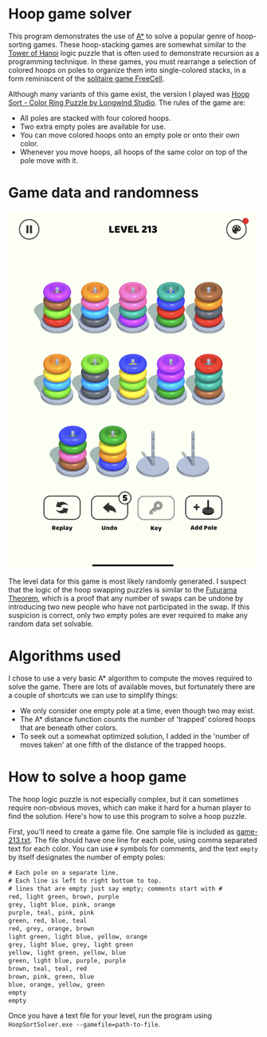 # Hoop game solver

This program demonstrates the use of [A*](https://en.wikipedia.org/wiki/A*_search_algorithm) to solve a popular genre of hoop-sorting games.
These hoop-stacking games are somewhat similar to the [Tower of Hanoi](https://en.wikipedia.org/wiki/Tower_of_Hanoi) logic puzzle that is
often used to demonstrate recursion as a programming technique.  In these games, you must rearrange a selection of colored hoops on poles
to organize them into single-colored stacks, in a form reminiscent of the [solitaire game FreeCell](https://en.wikipedia.org/wiki/FreeCell).

Although many variants of this game exist, the version I played was [Hoop Sort - Color Ring Puzzle by Longwind Studio](https://apps.apple.com/in/app/hoop-sort-color-ring-puzzle/id1615927837). 
The rules of the game are:
* All poles are stacked with four colored hoops.
* Two extra empty poles are available for use.
* You can move colored hoops onto an empty pole or onto their own color.
* Whenever you move hoops, all hoops of the same color on top of the pole move with it.

# Game data and randomness
<img src="hoop-sort-screenshot.png" width="500">

The level data for this game is most likely randomly generated.  I suspect that the logic of the hoop swapping puzzles is similar to the
[Futurama Theorem](https://en.wiktionary.org/wiki/Futurama_theorem), which is a proof that any number of swaps can be undone by introducing
two new people who have not participated in the swap.  If this suspicion is correct, only two empty poles are ever required to make any
random data set solvable.

# Algorithms used

I chose to use a very basic A* algorithm to compute the moves required to solve the game.  There are lots of available moves, but fortunately
there are a couple of shortcuts we can use to simplify things:
* We only consider one empty pole at a time, even though two may exist.
* The A* distance function counts the number of 'trapped' colored hoops that are beneath other colors.
* To seek out a somewhat optimized solution, I added in the 'number of moves taken' at one fifth of the distance of the trapped hoops.

# How to solve a hoop game

The hoop logic puzzle is not especially complex, but it can sometimes require non-obvious moves, which can make it hard for a human player
to find the solution.  Here's how to use this program to solve a hoop puzzle.

First, you'll need to create a game file.  One sample file is included as [game-213.txt](game-213.txt).  The file should have one line for
each pole, using comma separated text for each color.  You can use `#` symbols for comments, and the text `empty` by itself designates
the number of empty poles:

```csv
# Each pole on a separate line.
# Each line is left to right bottom to top.
# lines that are empty just say empty; comments start with #
red, light green, brown, purple
grey, light blue, pink, orange
purple, teal, pink, pink
green, red, blue, teal
red, grey, orange, brown
light green, light blue, yellow, orange
grey, light blue, grey, light green
yellow, light green, yellow, blue
green, light blue, purple, purple
brown, teal, teal, red
brown, pink, green, blue
blue, orange, yellow, green
empty
empty
```

Once you have a text file for your level, run the program using `HoopSortSolver.exe --gamefile=path-to-file`.
